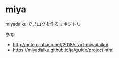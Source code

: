 # miya

miyadaiku でブログを作るリポジトリ

参考: 
- http://note.crohaco.net/2018/start-miyadaiku/
- https://miyadaiku.github.io/ja/guide/project.html
